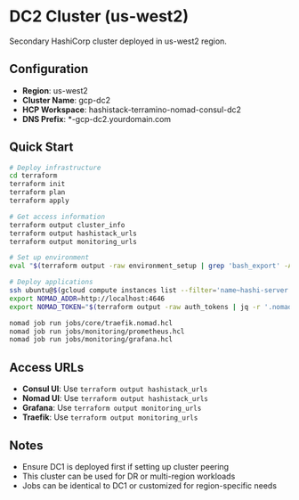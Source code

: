 # DC2 Cluster (us-west2)

Secondary HashiCorp cluster deployed in us-west2 region.

## Configuration

- **Region**: us-west2  
- **Cluster Name**: gcp-dc2
- **HCP Workspace**: hashistack-terramino-nomad-consul-dc2
- **DNS Prefix**: *-gcp-dc2.yourdomain.com

## Quick Start

```bash
# Deploy infrastructure
cd terraform
terraform init
terraform plan
terraform apply

# Get access information
terraform output cluster_info
terraform output hashistack_urls
terraform output monitoring_urls

# Set up environment
eval "$(terraform output -raw environment_setup | grep 'bash_export' -A 10)"

# Deploy applications
ssh ubuntu@$(gcloud compute instances list --filter='name~hashi-server' --format='value(natIP)' --limit=1)
export NOMAD_ADDR=http://localhost:4646
export NOMAD_TOKEN="$(terraform output -raw auth_tokens | jq -r '.nomad_token')"

nomad job run jobs/core/traefik.nomad.hcl
nomad job run jobs/monitoring/prometheus.hcl
nomad job run jobs/monitoring/grafana.hcl
```

## Access URLs

- **Consul UI**: Use `terraform output hashistack_urls`
- **Nomad UI**: Use `terraform output hashistack_urls`
- **Grafana**: Use `terraform output monitoring_urls`
- **Traefik**: Use `terraform output monitoring_urls`

## Notes

- Ensure DC1 is deployed first if setting up cluster peering
- This cluster can be used for DR or multi-region workloads
- Jobs can be identical to DC1 or customized for region-specific needs